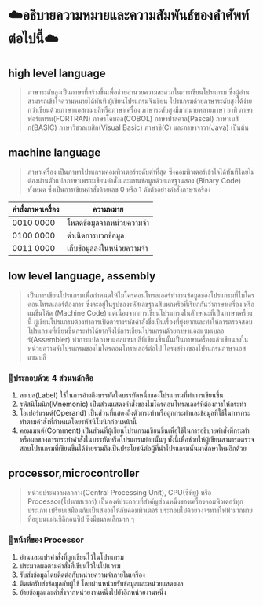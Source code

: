 # :cloud:**อธิบายความหมายและความสัมพันธ์ของคำศัพท์ต่อไปนี้**:cloud:
## **high level language**
> ภาษาระดับสูงเป็นภาษาที่สร้างขึ้นเพื่อช่วยอำนวยความสะดวกในการเขียนโปรแกรม ซึ่งผู้อ่านสามารถเข้าใจความหมายได้ทันที ผู้เขียนโปรแกรมจึงเขียน
โปรแกรมด้วยภาษาระดับสูงได้ง่ายกว่าเขียนด้วยภาษาแอสเซมบลีหรือภาษาเครื่อง ภาษาระดับสูงมีมากมายหลายภาษา
อาทิ ภาษาฟอร์แทรน(FORTRAN) ภาษาโคบอล(COBOL) ภาษาปาสคาล(Pascal) ภาษาเบสิก(BASIC)
ภาษาวิชวลเบสิก(Visual Basic) ภาษาซี(C) และภาษาจาวา(Java) เป็นต้น 

## **machine language**
> ภาษาเครื่อง เป็นภาษาโปรแกรมคอมพิวเตอร์ระดับต่ำที่สุด ซึ่งคอมพิวเตอร์เข้าใจได้ทันทีโดยไม่ต้องผ่านตัวแปลภาษาเพราะเขียนคำสั่งและแทนข้อมูลด้วยเลขฐานสอง (Binary Code) ทั้งหมด ซึ่งเป็นการเขียนคำสั่งด้วยเลข 0 หรือ 1 ดังตัวอย่างคำสั่งภาษาเครื่อง
> 
คำสั่งภาษาเครื่อง | ความหมาย
|---|---|
0010 0000 | โหลดข้อมูลจากหน่วยความจำ
0100 0000 | ดำเนิดการบวกข้อมูล
0011 0000 | เก็บข้อมูลลงในหน่วยความจำ

## **low level language, assembly**
> เป็นการเขียนโปรแกรมเพื่อกำหนดให้ไมโครคอนโทรลเลอร์ทำงานข้อมูลของโปรแกรมที่ไมโครคอนโทรลเลอร์ต้องการ ซึ่งจะอยู่ในรูปของรหัสเลขฐานสิบหกหรือที่เรียกกันว่าภาษาเครื่อง หรือ แมชีนโค้ด (Machine Code) แต่เนื่องจากการเขียนโปรแกรมในลักษณะที่เป็นภาษาเครื่องนี้ ผู้เขียนโปรแกรมต้องทำการเปิดตารางรหัสคำสั่งซึ่งเป็นเรื่องที่ยุ่งยากและทำให้การตรวจสอบโปรแกรมที่เขียนขึ้นกระทำได้ยากจึงใช้การเขียนโปรแกรมด้วยภาษาแอสแซมเบลอร์(Assembler) ทำการแปลภาษาแอสแซมบลีที่เขียนขึ้นนั้นเป็นภาษาเครื่องแล้วเขียนลงในหน่วยความจำโปรแกรมของไมโครคอนโทรลเลอร์ต่อไป
> โครงสร้างของโปรแกรมภาษาแอสแซมบลี
### :mushroom:ประกอบด้วย 4 ส่วนหลักคือ
1. ลาเบล(Label) ใช้ในการอ้างถึงบรรทัดใดบรรทัดหนึ่งของโปรแกรมที่ทำการเขียนขึ้น
2. รหัสนีโมนิก(Mnemonic) เป็นส่วนแสดงคำสั่งของไมโครคอนโทรลเลอร์ที่ต้องการให้กระทำ
3. โอเปอร์แรนด์(Operand) เป็นส่วนที่แสดงถึงตัวกระทำหรือถูกกระทำและข้อมูลที่ใช้ในการกระทำตามคำสั่งที่กำหนดโดยรหัสนีโมนิกก่อนหน้านี้
4. คอมเมนต์(Comment) เป็นส่วนที่ผู้เขียนโปรแกรมเขียนขึ้นเพื่อใช้ในการอธิบายคำสั่งที่กระทำ หรือผลของการกระทำคำสั่งในบรรทัดหรือโปรแกรมย่อยนั้นๆ ทั้งนี้เพื่อช่วยให้ผู้เขียนสามารถตรวจสอบโปรแกรมที่เขียนขึ้นได้ง่ายรวมถึงเป็นประโยชน์ต่อผู้ที่นำโปรแกรมนั้นมาศึกษาใหม่อีกด้วย

 ## **processor,microcontroller**
> หน่วยประมวลผลกลาง(Central Processing Unit), CPU(ซีพียู) หรือ Processor(โปรเซสเซอร์) เป็นองค์ประกอบที่สำคัญส่วนหนึ่งของเครื่องคอมพิวเตอร์ทุกประเภท เปรียบเสมือนกับเป็นสมองให้กับคอมพิวเตอร์ ประกอบไปด้วยวงจรทางไฟฟ้ามากมาย ที่อยู่บนแผ่นซิลิกอนซิป ซึ่งมีขนาดเล็กมาก ๆ
 
### :mushroom:หน้าที่ของ Processor
1. อ่านและแปรคำสั่งที่ถูกเขียนไว้ในโปรแกรม
2. ประมวลผลตามคำสั่งที่เขียนไว้ในโปแกรม
3. รับส่งข้อมูลโดยติดต่อกับหน่วยความจำภายในเครื่อง
4. ติดต่อรับส่งข้อมูลกับผู้ใช้ โดยผ่านหน่วยรับข้อมูลและหน่วยแสดงผล
5. ย้ายข้อมูลและคำสั่งจากหน่วยงานหนึ่งไปยังอีกหน่วยงานหนึ่ง


